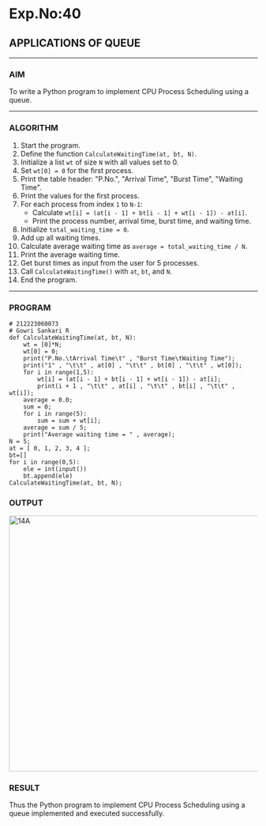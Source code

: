# Exp.No:40  
## APPLICATIONS OF QUEUE

---

### AIM  
To write a Python program to implement CPU Process Scheduling using a queue.

---

### ALGORITHM  

1. Start the program.  
2. Define the function `CalculateWaitingTime(at, bt, N)`.  
3. Initialize a list `wt` of size `N` with all values set to 0.  
4. Set `wt[0] = 0` for the first process.  
5. Print the table header: "P.No.", "Arrival Time", "Burst Time", "Waiting Time".  
6. Print the values for the first process.  
7. For each process from index `1` to `N-1`:  
   - Calculate `wt[i] = (at[i - 1] + bt[i - 1] + wt[i - 1]) - at[i]`.  
   - Print the process number, arrival time, burst time, and waiting time.  
8. Initialize `total_waiting_time = 0`.  
9. Add up all waiting times.  
10. Calculate average waiting time as `average = total_waiting_time / N`.  
11. Print the average waiting time.  
12. Get burst times as input from the user for 5 processes.  
13. Call `CalculateWaitingTime()` with `at`, `bt`, and `N`.  
14. End the program.

---

### PROGRAM  

```
# 212223060073
# Gowri Sankari R
def CalculateWaitingTime(at, bt, N):
	wt = [0]*N;
	wt[0] = 0;
	print("P.No.\tArrival Time\t" , "Burst Time\tWaiting Time");
	print("1" , "\t\t" , at[0] , "\t\t" , bt[0] , "\t\t" , wt[0]);
	for i in range(1,5):
		wt[i] = (at[i - 1] + bt[i - 1] + wt[i - 1]) - at[i];
		print(i + 1 , "\t\t" , at[i] , "\t\t" , bt[i] , "\t\t" , wt[i]);
	average = 0.0;
	sum = 0;
	for i in range(5):
		sum = sum + wt[i];
	average = sum / 5;
	print("Average waiting time = " , average);
N = 5;
at = [ 0, 1, 2, 3, 4 ];
bt=[]
for i in range(0,5):
    ele = int(input())
    bt.append(ele)
CalculateWaitingTime(at, bt, N);
```

### OUTPUT
<img width="1179" height="518" alt="14A" src="https://github.com/user-attachments/assets/0e8bcd8d-5473-4a9c-84c9-c2f1dc85f1e3" />

### RESULT
Thus the Python program to implement CPU Process Scheduling using a queue implemented and executed successfully.
